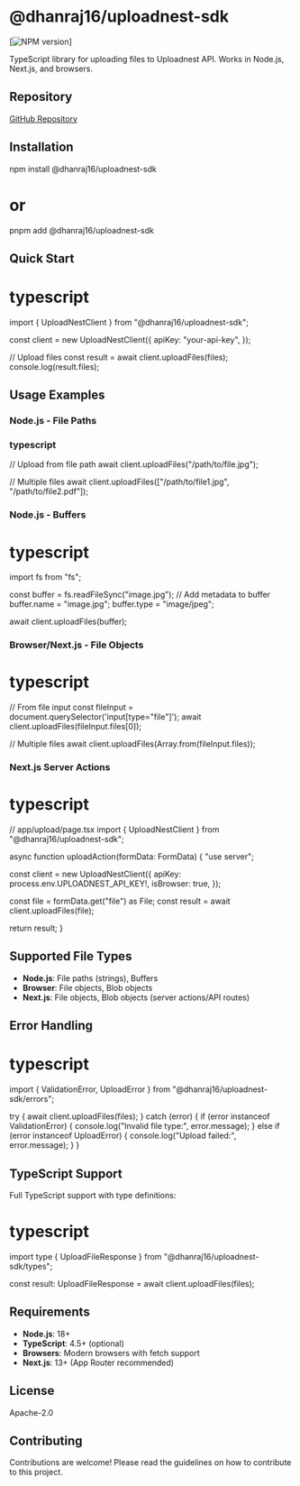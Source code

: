 # @dhanraj16/uploadnest-sdk

[![NPM version](https://img.shields.io/npm/v/@dhanraj16/uploadnest-sdk.svg)]

TypeScript library for uploading files to Uploadnest API. Works in Node.js, Next.js, and browsers.

## Repository

[GitHub Repository](https://github.com/dhanrajsingh16/Uploadnest-npm)

## Installation
npm install @dhanraj16/uploadnest-sdk
# or
pnpm add @dhanraj16/uploadnest-sdk

## Quick Start

# typescript

import { UploadNestClient } from "@dhanraj16/uploadnest-sdk";

const client = new UploadNestClient({
  apiKey: "your-api-key",
});

// Upload files
const result = await client.uploadFiles(files);
console.log(result.files);


## Usage Examples

### Node.js - File Paths

### typescript

// Upload from file path
await client.uploadFiles("/path/to/file.jpg");

// Multiple files
await client.uploadFiles(["/path/to/file1.jpg", "/path/to/file2.pdf"]);


### Node.js - Buffers

# typescript
import fs from "fs";

const buffer = fs.readFileSync("image.jpg");
// Add metadata to buffer
buffer.name = "image.jpg";
buffer.type = "image/jpeg";

await client.uploadFiles(buffer);


### Browser/Next.js - File Objects

# typescript
// From file input
const fileInput = document.querySelector('input[type="file"]');
await client.uploadFiles(fileInput.files[0]);

// Multiple files
await client.uploadFiles(Array.from(fileInput.files));


### Next.js Server Actions

# typescript
// app/upload/page.tsx
import { UploadNestClient } from "@dhanraj16/uploadnest-sdk";

async function uploadAction(formData: FormData) {
  "use server";

  const client = new UploadNestClient({
    apiKey: process.env.UPLOADNEST_API_KEY!,
    isBrowser: true,
  });

  const file = formData.get("file") as File;
  const result = await client.uploadFiles(file);

  return result;
}


## Supported File Types

- **Node.js**: File paths (strings), Buffers
- **Browser**: File objects, Blob objects
- **Next.js**: File objects, Blob objects (server actions/API routes)

## Error Handling

# typescript
import { ValidationError, UploadError } from "@dhanraj16/uploadnest-sdk/errors";

try {
  await client.uploadFiles(files);
} catch (error) {
  if (error instanceof ValidationError) {
    console.log("Invalid file type:", error.message);
  } else if (error instanceof UploadError) {
    console.log("Upload failed:", error.message);
  }
}


## TypeScript Support

Full TypeScript support with type definitions:

# typescript
import type { UploadFileResponse } from "@dhanraj16/uploadnest-sdk/types";

const result: UploadFileResponse = await client.uploadFiles(files);


## Requirements

- **Node.js**: 18+
- **TypeScript**: 4.5+ (optional)
- **Browsers**: Modern browsers with fetch support
- **Next.js**: 13+ (App Router recommended)

## License

Apache-2.0


## Contributing

Contributions are welcome! Please read the guidelines on how to contribute to this project.



